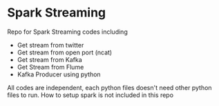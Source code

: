 # Spark Streaming

Repo for Spark Streaming codes including
- Get stream from twitter
- Get stream from open port (ncat)
- Get stream from Kafka
- Get Stream from Flume
- Kafka Producer using python

All codes are independent, each python files doesn't need other python files to run. 
How to setup spark is not included in this repo
